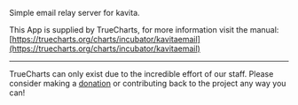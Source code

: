 Simple email relay server for kavita.

This App is supplied by TrueCharts, for more information visit the manual: [https://truecharts.org/charts/incubator/kavitaemail](https://truecharts.org/charts/incubator/kavitaemail)

---

TrueCharts can only exist due to the incredible effort of our staff.
Please consider making a [donation](https://truecharts.org/about/sponsor) or contributing back to the project any way you can!
